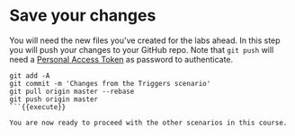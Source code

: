 # Save your changes

You will need the new files you've created for the labs ahead. In this step you will push your changes to your GitHub repo.
Note that `git push` will need a [Personal Access Token](https://github.com/settings/tokens) as password to authenticate.

```
git add -A
git commit -m 'Changes from the Triggers scenario'
git pull origin master --rebase
git push origin master
```{{execute}}

You are now ready to proceed with the other scenarios in this course.

